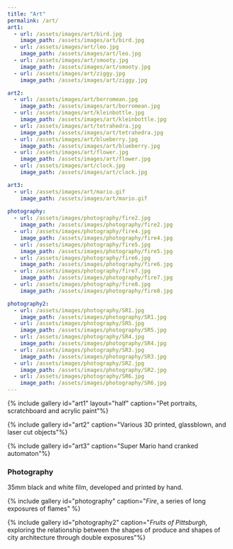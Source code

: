 ```yaml
---
title: "Art"
permalink: /art/
art1:
  - url: /assets/images/art/bird.jpg
    image_path: /assets/images/art/bird.jpg
  - url: /assets/images/art/leo.jpg
    image_path: /assets/images/art/leo.jpg
  - url: /assets/images/art/smooty.jpg
    image_path: /assets/images/art/smooty.jpg
  - url: /assets/images/art/ziggy.jpg
    image_path: /assets/images/art/ziggy.jpg

art2:
  - url: /assets/images/art/borromean.jpg
    image_path: /assets/images/art/borromean.jpg
  - url: /assets/images/art/kleinbottle.jpg
    image_path: /assets/images/art/kleinbottle.jpg
  - url: /assets/images/art/tetrahedra.jpg
    image_path: /assets/images/art/tetrahedra.jpg
  - url: /assets/images/art/blueberry.jpg
    image_path: /assets/images/art/blueberry.jpg
  - url: /assets/images/art/flower.jpg
    image_path: /assets/images/art/flower.jpg
  - url: /assets/images/art/clock.jpg
    image_path: /assets/images/art/clock.jpg

art3:
  - url: /assets/images/art/mario.gif
    image_path: /assets/images/art/mario.gif
  
photography:
  - url: /assets/images/photography/fire2.jpg
    image_path: /assets/images/photography/fire2.jpg
  - url: /assets/images/photography/fire4.jpg
    image_path: /assets/images/photography/fire4.jpg
  - url: /assets/images/photography/fire5.jpg
    image_path: /assets/images/photography/fire5.jpg
  - url: /assets/images/photography/fire6.jpg
    image_path: /assets/images/photography/fire6.jpg
  - url: /assets/images/photography/fire7.jpg
    image_path: /assets/images/photography/fire7.jpg
  - url: /assets/images/photography/fire8.jpg
    image_path: /assets/images/photography/fire8.jpg

photography2:
  - url: /assets/images/photography/SR1.jpg
    image_path: /assets/images/photography/SR1.jpg
  - url: /assets/images/photography/SR5.jpg
    image_path: /assets/images/photography/SR5.jpg
  - url: /assets/images/photography/SR4.jpg
    image_path: /assets/images/photography/SR4.jpg
  - url: /assets/images/photography/SR3.jpg
    image_path: /assets/images/photography/SR3.jpg
  - url: /assets/images/photography/SR2.jpg
    image_path: /assets/images/photography/SR2.jpg
  - url: /assets/images/photography/SR6.jpg
    image_path: /assets/images/photography/SR6.jpg
---
```


{% include gallery id="art1" layout="half" caption="Pet portraits, scratchboard and acrylic paint"%}

{% include gallery id="art2" caption="Various 3D printed, glassblown, and laser cut objects"%}

{% include gallery id="art3" caption="Super Mario hand cranked automaton"%}

### Photography

35mm black and white film, developed and printed by hand.

{% include gallery id="photography" caption="*Fire*, a series of long exposures of flames" %}

{% include gallery id="photography2" caption="*Fruits of Pittsburgh*, exploring the relationship between the shapes of produce and shapes of city architecture through double exposures"%}